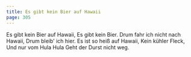 ```yaml
---
title: Es gibt kein Bier auf Hawaii
page: 305
---  
```


Es gibt kein Bier auf Hawaii,
Es gibt kein Bier.
Drum fahr ich nicht nach Hawaii,
Drum bleib' ich hier.
Es ist so heiß auf Hawaii,
Kein kühler Fleck,
Und nur vom Hula Hula
Geht der Durst nicht weg.